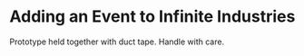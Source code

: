 Adding an Event to Infinite Industries
=======================================

Prototype held together with duct tape. Handle with care. 
